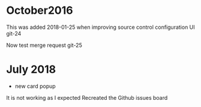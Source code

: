 
# October2016

This was added 2018-01-25 when improving source control configuration UI
git-24

Now test merge request
git-25

# July 2018
- new card popup

It is not working as I expected
Recreated the Github issues board
